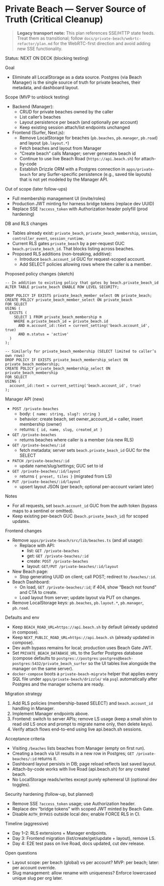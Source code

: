# Private Beach — Server Source of Truth (Critical Cleanup)
> **Legacy transport note:** This plan references SSE/HTTP state feeds. Treat them as transitional; follow `docs/private-beach/webrtc-refactor/plan.md` for the WebRTC-first direction and avoid adding new SSE functionality.

Status: NEXT ON DECK (blocking testing)

Goal
- Eliminate all LocalStorage as a data source. Postgres (via Beach Manager) is the single source of truth for private beaches, their metadata, and dashboard layout.

Scope (MVP to unblock testing)
- Backend (Manager):
  - CRUD for private beaches owned by the caller
  - List caller’s beaches
  - Layout persistence per beach (and optionally per account)
  - Keep existing session attach/list endpoints unchanged
- Frontend (Surfer, Next.js):
  - Remove LocalStorage for beaches (`pb.beaches`, `pb.manager`, `pb.road`) and layout (`pb.layout.*`)
  - Fetch beaches and layout from Manager
  - “Create beach” calls Manager; server generates beach id
  - Continue to use live Beach Road (`https://api.beach.sh`) for attach-by-code
  - Establish Drizzle ORM with a Postgres connection in `apps/private-beach` for any Surfer-specific persistence (e.g., saved tile layouts) that is not yet modeled by the Manager API.

Out of scope (later follow-ups)
- Full membership management UI (invite/roles)
- Production JWT minting for harness bridge tokens (replace dev UUID)
- Replace SSE `?access_token` with Authorization header polyfill (prod hardening)

DB and RLS changes
- Tables already exist: `private_beach`, `private_beach_membership`, `session`, `controller_event`, `session_runtime`.
- Current RLS gates `private_beach` by a per-request GUC `beach.private_beach_id`. That blocks listing across beaches.
- Proposed RLS additions (non-breaking, additive):
  - Introduce `beach.account_id` GUC for request-scoped account.
  - Add SELECT policies allowing rows where the caller is a member.

Proposed policy changes (sketch)
```
-- In addition to existing policy that gates by beach.private_beach_id
ALTER TABLE private_beach ENABLE ROW LEVEL SECURITY;

DROP POLICY IF EXISTS private_beach_member_select ON private_beach;
CREATE POLICY private_beach_member_select ON private_beach
FOR SELECT
USING (
  EXISTS (
    SELECT 1 FROM private_beach_membership m
    WHERE m.private_beach_id = private_beach.id
      AND m.account_id::text = current_setting('beach.account_id', true)
      AND m.status = 'active'
  )
);

-- Similarly for private_beach_membership (SELECT limited to caller’s own rows)
DROP POLICY IF EXISTS private_beach_membership_select ON private_beach_membership;
CREATE POLICY private_beach_membership_select ON private_beach_membership
FOR SELECT
USING (
  account_id::text = current_setting('beach.account_id', true)
);
```

Manager API (new)
- `POST /private-beaches`
  - body: `{ name: string, slug?: string }`
  - behavior: create beach, set owner_account_id = caller, insert membership (owner)
  - returns: `{ id, name, slug, created_at }`
- `GET /private-beaches`
  - returns beaches where caller is a member (via new RLS)
- `GET /private-beaches/:id`
  - fetch metadata; server sets `beach.private_beach_id` GUC for the SELECT
- `PATCH /private-beaches/:id`
  - update name/slug/settings; GUC set to id
- `GET /private-beaches/:id/layout`
  - returns `{ preset, tiles }` (migrated from LS)
- `PUT /private-beaches/:id/layout`
  - upsert layout JSON (per beach; optional per-account variant later)

Notes
- For all requests, set `beach.account_id` GUC from the auth token (bypass maps to a sentinel or omitted).
- Keep existing per-beach GUC (`beach.private_beach_id`) for scoped updates.

Frontend changes
- Remove `apps/private-beach/src/lib/beaches.ts` (and all usage):
  - Replace with API:
    - list: `GET /private-beaches`
    - get: `GET /private-beaches/:id`
    - create: `POST /private-beaches`
    - layout: `GET/PUT /private-beaches/:id/layout`
- New Beach page:
  - Stop generating UUID on client; call POST; redirect to `/beaches/:id`.
- Beach Dashboard:
  - On load, `GET /private-beaches/:id`; if 404, show “Beach not found” and CTA to create.
  - Load layout from server; update layout via PUT on changes.
- Remove LocalStorage keys: `pb.beaches`, `pb.layout.*`, `pb.manager`, `pb.road`.

Defaults and env
- Keep `BEACH_ROAD_URL=https://api.beach.sh` by default (already updated in compose).
- Keep `NEXT_PUBLIC_ROAD_URL=https://api.beach.sh` (already updated in compose).
- Dev auth bypass remains for local; production uses Beach Gate JWT.
- Set `PRIVATE_BEACH_DATABASE_URL` to the Surfer Postgres database (compose defaults to `postgres://postgres:postgres@beach-postgres:5432/private_beach_surfer` so the UI tables live alongside the manager on the same server).
- `docker-compose` boots a `private-beach-migrate` helper that applies every SQL file under `apps/private-beach/drizzle/` via `psql` automatically after Postgres and the manager schema are ready.

Migration strategy
1) Add RLS policies (membership-based SELECT) and `beach.account_id` handling in Manager.
2) Implement Manager endpoints above.
3) Frontend: switch to server APIs; remove LS usage (keep a small shim to read old LS once and prompt to migrate name only, then delete keys).
4) Verify attach flows end-to-end using live api.beach.sh sessions.

Acceptance criteria
- Visiting `/beaches` lists beaches from Manager (empty on first run).
- Creating a beach via UI results in a new row in Postgres; `GET /private-beaches/:id` returns it.
- Dashboard layout persists in DB; page reload reflects last saved layout.
- Attach-by-code works with live Road (api.beach.sh) for any created beach.
- No LocalStorage reads/writes except purely ephemeral UI (optional dev toggles).

Security hardening (follow-up, but planned)
- Remove SSE `?access_token` usage; use Authorization header.
- Replace dev “bridge tokens” with scoped JWT minted by Beach Gate.
- Disable `AUTH_BYPASS` outside local dev; enable FORCE RLS in CI.

Timeline (aggressive)
- Day 1–2: RLS extensions + Manager endpoints.
- Day 3: Frontend migration (list/create/get/update + layout), remove LS.
- Day 4: E2E test pass on live Road, docs updated, cut dev release.

Open questions
- Layout scope: per beach (global) vs per account? MVP: per beach; later: per account override.
- Slug management: allow rename with uniqueness? Enforce lowercased unique slug per org later.
